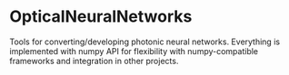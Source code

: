 # OpticalNeuralNetworks
Tools for converting/developing photonic neural networks.
Everything is implemented with numpy API for flexibility with numpy-compatible frameworks and integration in other projects.
